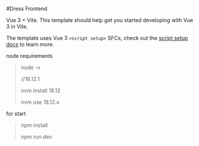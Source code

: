 #Dress Frontend

Vue 3 + Vite. This template should help get you started developing with Vue 3 in Vite. 

The template uses Vue 3 `<script setup>` SFCs, check out the [script setup docs](https://v3.vuejs.org/api/sfc-script-setup.html#sfc-script-setup) to learn more.

node requirements
>node -v
> 
> //18.12.1
> 
> nvm install 18.12
> 
> nvm use 18.12.x

for start
>npm install
> 
>npm run dev


